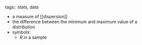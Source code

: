 tags:: stats, data

- a measure of [[dispersion]]
- the difference between the minimum and maximum value of a distribution
- symbols:
	- $R$ in a sample